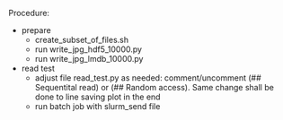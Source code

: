 Procedure:

* prepare
  + create_subset_of_files.sh
  + run write_jpg_hdf5_10000.py
  + run write_jpg_lmdb_10000.py
* read test
  + adjust file read_test.py as needed: comment/uncomment (## Sequentital read) or (## Random access). Same change shall be done to line saving plot in the end
  + run batch job with slurm_send file